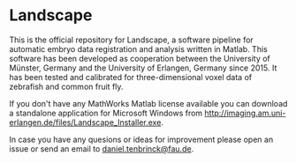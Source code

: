 # Landscape
This is the official repository for Landscape, a software pipeline for automatic embryo data registration and analysis written in Matlab. 
This software has been developed as cooperation between the University of Münster, Germany and the University of Erlangen, Germany since 2015. 
It has been tested and calibrated for three-dimensional voxel data of zebrafish and common fruit fly.

If you don't have any MathWorks Matlab license available you can download a standalone application for Microsoft Windows from http://imaging.am.uni-erlangen.de/files/Landscape_Installer.exe.

In case you have any quesions or ideas for improvement please open an issue or send an email to <daniel.tenbrinck@fau.de>.
